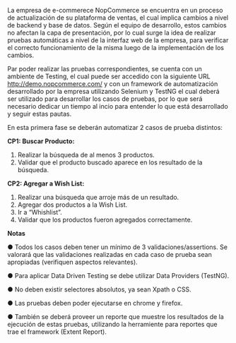 La empresa de e-commerece NopCommerce se encuentra
en un proceso de actualización de su plataforma de ventas, el
cual implica cambios a nivel de backend y base de datos.
Según el equipo de desarrollo, estos cambios no afectan la
capa de presentación, por lo cual surge la idea de realizar
pruebas automáticas a nivel de la interfaz web de la empresa,
para verificar el correcto funcionamiento de la misma luego de
la implementación de los cambios.

Par poder realizar las pruebas correspondientes, se cuenta
con un ambiente de Testing, el cual puede ser accedido con
la siguiente URL http://demo.nopcommerce.com/ y con un framework 
de automatización desarrollado por la empresa utilizando Selenium y TestNG
el cual deberá ser utilizado para desarrollar los casos de pruebas, 
por lo que será necesario dedicar un tiempo al incio para entender lo que está desarrollado
y seguir estas pautas.

En esta primera fase se deberán automatizar 2 casos de prueba distintos:

**CP1: Buscar Producto:**
1. Realizar la búsqueda de al menos 3 productos.
2. Validar que el producto buscado aparece en los resultado de la búsqueda.

**CP2: Agregar a Wish List:**
1. Realizar una búsqueda que arroje más de un resultado.
2. Agregar dos productos a la Wish List.
3. Ir a “Whishlist”.
4. Validar que los productos fueron agregados
correctamente.

**Notas**

● Todos los casos deben tener un mínimo de 3
validaciones/assertions. Se valorará que las validaciones
realizadas en cada caso de prueba sean apropiadas
(verifiquen aspectos relevantes).

● Para aplicar Data Driven Testing se debe utilizar Data
Providers (TestNG).

● No deben existir selectores absolutos, ya sean Xpath o
CSS.

● Las pruebas deben poder ejecutarse en chrome y firefox.

● También se deberá proveer un reporte que muestre los resultados
  de la ejecución de estas pruebas, utilizando la herramiente para
  reportes que trae el framework (Extent Report).







